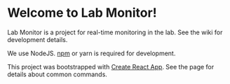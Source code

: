 # Welcome to Lab Monitor!

Lab Monitor is a project for real-time monitoring in the lab. See the wiki for development details.

We use NodeJS. [npm](https://www.npmjs.com/get-npm) or yarn is required for development.

This project was bootstrapped with [Create React App](https://github.com/facebookincubator/create-react-app). See the page for details about common commands.
